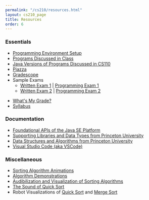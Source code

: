 ```yaml
---
permalink: "/cs210/resources.html"
layout: cs210_page
title: Resources
order: 6
---
```


### Essentials

- [Programming Environment Setup](programming_environment.html)
- [Programs Discussed in Class](https://www.cs.umb.edu/~siyer/teaching/dsaj.zip)
- [Java Versions of Programs Discussed in CS110](https://www.cs.umb.edu/~siyer/teaching/ipj.zip)
- [Piazza](https://piazza.com/)
- [Gradescope](https://gradescope.com/)
- Sample Exams
  - [Written Exam 1](https://www.cs.umb.edu/~siyer/teaching/cs210/cs210_sample_we1.pdf) \| [Programming Exam 1](https://www.cs.umb.edu/~siyer/teaching/cs210/restricted/cs210_sample_pe1.pdf)
  - [Written Exam 2](https://www.cs.umb.edu/~siyer/teaching/cs210/cs210_sample_we2.pdf) \| [Programming Exam 2](https://www.cs.umb.edu/~siyer/teaching/cs210/restricted/cs210_sample_pe2.pdf)
<!-- - [Math -->
<!-- Tutorial](https://www.cs.umb.edu/~siyer/teaching/math_tutorial.pdf) -->
<!-- - [Command-line -->
<!-- Tutorial](https://www.cs.umb.edu/~siyer/teaching/cmdline_tutorial.pdf) -->
- [What's My Grade?](grade.html)
- [Syllabus](https://www.cs.umb.edu/~siyer/teaching/cs210/cs210_syllabus.pdf)

### Documentation

- [Foundational APIs of the Java SE Platform](https://docs.oracle.com/en/java/javase/21/docs/api/java.base/module-summary.html)
- [Supporting Libraries and Data Types from Princeton University](https://www.cs.umb.edu/~siyer/teaching/stdlib-java.pdf)
- [Data Structures and Algorithms from Princeton University](https://www.cs.umb.edu/~siyer/teaching/dsalib-java.pdf)
- [Visual Studio Code (aka VSCode)](https://code.visualstudio.com/Docs)

### Miscellaneous

- [Sorting Algorithm Animations](http://www.sorting-algorithms.com/)
- [Algorithm Demonstrations](https://www.youtube.com/user/AlgoRythmics/videos)
- [Audibilization and Visualization of Sorting Algorithms](http://panthema.net/2013/sound-of-sorting/)
- [The Sound of Quick Sort](https://www.youtube.com/watch?v=m1PS8IR6Td0)
- Robot Visualizations of [Quick Sort](https://www.youtube.com/watch?v=aXXWXz5rF64) and [Merge Sort](https://www.youtube.com/watch?v=es2T6KY45cA)
